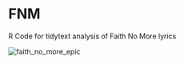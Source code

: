 # FNM
R Code for tidytext analysis of Faith No More lyrics

![faith_no_more_epic](https://user-images.githubusercontent.com/3278367/32996943-5ed51f1a-cd81-11e7-9754-3bab31d92a0b.gif)

